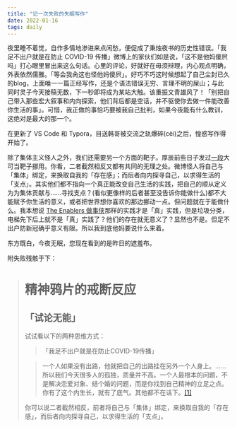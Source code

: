 ```yaml
---
title: "记一次失败的失眠写作"
date: 2022-01-16
tags: daily
---
```


夜里睡不着觉，自作多情地渗进来点闲愁，便促成了秉烛夜书的历史性错误。「我足不出户就是在防止 COVID-19 传播」微博上的家伙们如是说，「这不是他妈傻屄吗」打心眼里冒出来这么句话。心里的评论，好就好在毋须辩理，内心观点明确，外表依然儒雅。「等会我肏这也怪他妈傻屄」。好巧不巧这时候想起了自己尘封已久的blog，上面唯一一篇正经写作，还是个语法错误无穷、言理不明的屎山；与此同时灵子今天接稿无数，下一秒即将成为某站大触。该重振文青雄风了！「别把自己带入那些宏大叙事和内向探索，他们背后都是空话，并不驱使你去做一件能改善你生活的事」。可惜，我正做的事恰巧要被我自己批判，如果今夜能有什么教训，这绝对是最大的那一个。

在更新了 VS Code 和 Typora，目送韩哥被交流之轨爆碎(cèi)之后，惶惑写作得开始了。

除了集体主义怪人之外，我们还需要另一个方面的靶子。厚辰前些日子发过[一段](https://www.douban.com/people/pekingcat/status/3703482578/?_dtcc=1&_i=2282211mo1gK2P)大可当靶子挪用。你看，二者截然相反又都有共同的无理之处。微博怪人将自己与「集体」绑定，来换取自我的「存在感」；而后者向内探寻自己，以求得生活的「支点」。其实他们都不指向一个真正能改变自己生活的实践，把自己的顺从定义为为集体贡献与……寻找支点？(看似更像样的后者甚至没告诉你能做什么)都不大能赋予你生活的意义，或者把世界想你喜欢的那边挪动一点。但问题就在于能做什么。我本想说 [The Enablers 做事侠](https://www.douban.com/note/802864412/?_i=2282812mo1gK2P)那样的实践才是「真」实践，但是垃圾分类，电梯先下后上就不是「真」实践了？他们的存在就无意义了？显然也不是。但足不出户防新冠确乎意义有限。所以我到底他妈要说什么来着。

东方既白，今夜无眠，您现在看到的是昨日的遮羞布。

附失败残骸于下：

> # 精神鸦片的戒断反应
>
> ## 「试论无能」
>
> 试试看以下的两种思维方式：
>
> > 「我足不出户就是在防止COVID-19传播」
>
> > 一个人如果没有出路，他就把自己的出路挂在另外一个人身上。……所以我们今天很多人的孤独，质量并不高。一个人最根本的问题，不是解决恋爱对象、结个婚的问题，而是你找到自己精神的立足之点。你有了这个内生长，就有了底气。其他都不在话下。[[1]]((https://www.douban.com/people/Erman-Wei/status/3702825963/?_i=2278472mo1gK2P) "[曼仔的广播 (douban.com)]")
>
> 你可以说二者截然相反，前者将自己与「集体」绑定，来换取自我的「存在感」，而后者向内探寻自己，以求得生活的「支点」。
